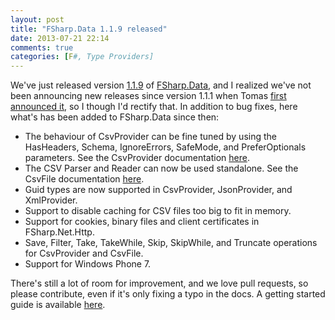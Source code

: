 ```yaml
---
layout: post
title: "FSharp.Data 1.1.9 released"
date: 2013-07-21 22:14
comments: true
categories: [F#, Type Providers]
---
```


We've just released version [1.1.9](http://www.nuget.org/packages/FSharp.Data/1.1.9) of [FSharp.Data](http://fsharp.github.io/FSharp.Data/), and I realized we've not been announcing new releases since version 1.1.1 when Tomas [first announced it](http://tomasp.net/blog/fsharp-data.aspx), so I though I'd rectify that. In addition to bug fixes, here what's has been added to FSharp.Data since then:

* The behaviour of CsvProvider can be fine tuned by using the HasHeaders, Schema, IgnoreErrors, SafeMode, and PreferOptionals parameters. See the CsvProvider documentation [here](http://fsharp.github.io/FSharp.Data/library/CsvProvider.html).
* The CSV Parser and Reader can now be used standalone. See the CsvFile documentation [here](http://fsharp.github.io/FSharp.Data/library/CsvFile.html).
* Guid types are now supported in CsvProvider, JsonProvider, and XmlProvider.
* Support to disable caching for CSV files too big to fit in memory.
* Support for cookies, binary files and client certificates in FSharp.Net.Http.
* Save, Filter, Take, TakeWhile, Skip, SkipWhile, and Truncate operations for CsvProvider and CsvFile.
* Support for Windows Phone 7.

There's still a lot of room for improvement, and we love pull requests, so please contribute, even if it's only fixing a typo in the docs. A getting started guide is available [here](http://fsharp.github.io/FSharp.Data/contributing.html).
